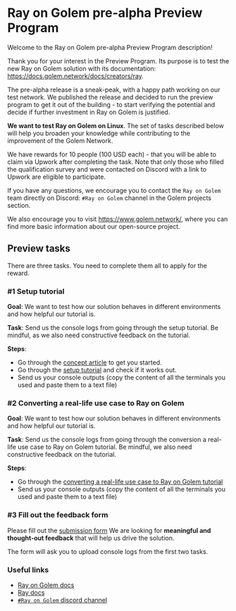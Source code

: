# Ray on Golem pre-alpha Preview Program

Welcome to the Ray on Golem pre-alpha Preview Program description!

Thank you for your interest in the Preview Program. 
Its purpose is to test the new Ray on Golem solution with its documentation: https://docs.golem.network/docs/creators/ray.

The pre-alpha release is a sneak-peak, with a happy path working on our test network. We published the release and decided 
to run the preview program to get it out of the building - to start verifying the potential 
and decide if further investment in Ray on Golem is justified.

**We want to test Ray on Golem on Linux**.
The set of tasks described below will help you broaden your knowledge while contributing to the improvement of the Golem Network. 

We have rewards for 10 people (100 USD each) - that you will be able to claim via Upwork after completing the task. 
Note that only those who filled the qualification survey and were contacted on Discord with a link to Upwork are eligible to participate.

If you have any questions, we encourage you to contact the `Ray on Golem` team directly on Discord: `#Ray on Golem` channel in the Golem projects section.

We also encourage you to visit https://www.golem.network/, where you can find more basic information about our open-source project.

## Preview tasks

There are three tasks. You need to complete them all to apply for the reward.

### #1 Setup tutorial

**Goal**: We want to test how our solution behaves in different environments and how helpful our tutorial is.

**Task**: Send us the console logs from going through the setup tutorial. Be mindful, as we also need constructive feedback on the tutorial.

**Steps**:
- Go through the [concept article](https://docs.golem.network/docs/creators/ray/concept) to get you started.
- Go through the [setup tutorial](https://docs.golem.network/docs/creators/ray/setup-tutorial) and check if it works out.
- Send us your console outputs (copy the content of all the terminals you used and paste them to a text file)


### #2 Converting a real-life use case to Ray on Golem

**Goal**: We want to test how our solution behaves in different environments and how helpful our tutorial is.

**Task**: Send us the console logs from going through the conversion a real-life use case to Ray on Golem tutorial. Be mindful, we also need constructive feedback on the tutorial.

**Steps**:
- Go through the [converting a real-life use case to Ray on Golem tutorial](https://docs.golem.network/docs/creators/ray/conversion-to-ray-on-golem-tutorial)
- Send us your console outputs (copy the content of all the terminals you used and paste them to a text file)

 
### #3 Fill out the feedback form  

Please fill out the [submission form](https://qkjx8blh5hm.typeform.com/to/GtaCVz0b)
We are looking for **meaningful and thought-out feedback** that will help us drive the solution.

The form will ask you to upload console logs from the first two tasks.

### Useful links

- [Ray on Golem docs](https://golem-docs-git-mateusz-ray-on-golem-pre-alpha-golem.vercel.app/docs/creators/ray)
- [Ray docs](https://docs.ray.io)
- [`#Ray on Golem` discord channel](https://chat.golem.network/) 
